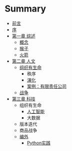 # Summary

* [前言](README.md)
* [序](序.md)
* [第一章 综述](第一章.md)
    * [概念](概念.md)
    * [猴子](猴子.md)
    * [火箭](火箭.md)
* [第二章 人文](第二章.md)
    * [组织有生命](组织的力量.md)
        * 秩序
        * [演化](演化的力量.md)
        * [案例：有限责任公司](公司.md)
    * [战争](战争.md)
* [第三章 科技](第三章-科技.md)
    * 组织有生命
        * [人工智能](人工智能.md)
        * 大数据
    * 版本迭代
    * 商品战争
    * [编外](编外.md)
        * [Python实践](python实践.md)


